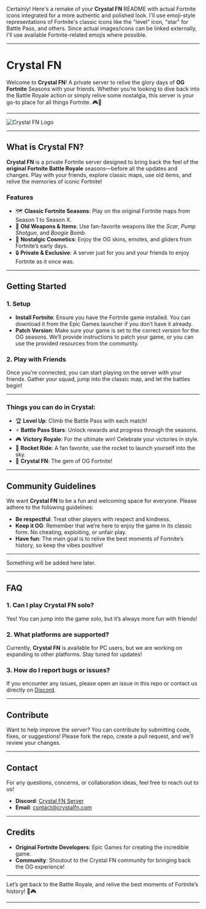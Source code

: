 Certainly! Here's a remake of your **Crystal FN** README with actual Fortnite icons integrated for a more authentic and polished look. I'll use emoji-style representations of Fortnite's classic icons like the "level" icon, "star" for Battle Pass, and others. Since actual images/icons can be linked externally, I'll use available Fortnite-related emojis where possible.

---

# Crystal FN

Welcome to **Crystal FN**! A private server to relive the glory days of **OG Fortnite** Seasons with your friends. Whether you’re looking to dive back into the Battle Royale action or simply relive some nostalgia, this server is your go-to place for all things Fortnite. 🎮💎

---

![Crystal FN Logo](https://avatars.githubusercontent.com/u/188795752?v=4&size=256) 

---

## What is Crystal FN?

**Crystal FN** is a private Fortnite server designed to bring back the feel of the **original Fortnite Battle Royale** seasons—before all the updates and changes. Play with your friends, explore classic maps, use old items, and relive the memories of iconic Fortnite!

### Features
- 🗺️ **Classic Fortnite Seasons**: Play on the original Fortnite maps from Season 1 to Season X.
- 🔫 **Old Weapons & Items**: Use fan-favorite weapons like the *Scar*, *Pump Shotgun*, and *Boogie Bomb*.
- 👗 **Nostalgic Cosmetics**: Enjoy the OG skins, emotes, and gliders from Fortnite’s early days.
- 🔒 **Private & Exclusive**: A server just for you and your friends to enjoy Fortnite as it once was.

---

## Getting Started

### 1. **Setup**
   - **Install Fortnite**: Ensure you have the Fortnite game installed. You can download it from the Epic Games launcher if you don’t have it already.
   - **Patch Version**: Make sure your game is set to the correct version for the OG seasons. We’ll provide instructions to patch your game, or you can use the provided resources from the community.
   
### 2. **Play with Friends**
   Once you’re connected, you can start playing on the server with your friends. Gather your squad, jump into the classic map, and let the battles begin!

---
### Things you can do in Crystal:

- 🏆 **Level Up**: Climb the Battle Pass with each match!   
- ⭐ **Battle Pass Stars**: Unlock rewards and progress through the seasons.  
- 🎮 **Victory Royale**: For the ultimate win! Celebrate your victories in style.  
- 🚀 **Rocket Ride**: A fan favorite, use the rocket to launch yourself into the sky.  
- 💎 **Crystal FN**: The gem of OG Fortnite!

---

## Community Guidelines

We want **Crystal FN** to be a fun and welcoming space for everyone. Please adhere to the following guidelines:

- **Be respectful**: Treat other players with respect and kindness.
- **Keep it OG**: Remember that we’re here to enjoy the game in its classic form. No cheating, exploiting, or unfair play.
- **Have fun**: The main goal is to relive the best moments of Fortnite’s history, so keep the vibes positive!

---

Something will be added here later.

---

## FAQ

### 1. **Can I play Crystal FN solo?**
Yes! You can jump into the game solo, but it’s always more fun with friends!

### 2. **What platforms are supported?**
Currently, **Crystal FN** is available for PC users, but we are working on expanding to other platforms. Stay tuned for updates!

### 3. **How do I report bugs or issues?**
If you encounter any issues, please open an issue in this repo or contact us directly on [Discord](https://discord.gg/your-server-link).

---

## Contribute

Want to help improve the server? You can contribute by submitting code, fixes, or suggestions! Please fork the repo, create a pull request, and we’ll review your changes.

---

## Contact

For any questions, concerns, or collaboration ideas, feel free to reach out to us!

- **Discord**: [Crystal FN Server](https://discord.gg/49mqN2guPf)
- **Email**: contact@crystalfn.com

---

## Credits

- **Original Fortnite Developers**: Epic Games for creating the incredible game.
- **Community**: Shoutout to the Crystal FN community for bringing back the OG experience!

---

Let’s get back to the Battle Royale, and relive the best moments of Fortnite’s history! 🌟🎮

---

